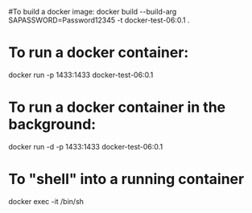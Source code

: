 #To build a docker image:
docker build --build-arg SAPASSWORD=Password12345 -t docker-test-06:0.1 .

# To run a docker container:
docker run -p 1433:1433 docker-test-06:0.1

# To run a docker container in the background:
docker run -d -p 1433:1433 docker-test-06:0.1

# To "shell" into a running container
docker exec -it <container-id> /bin/sh
